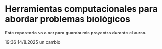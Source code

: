 # Herramientas computacionales para abordar problemas biológicos

Este repositorio va a ser para guardar mis proyectos durante el curso.

19:36 14/8/2025 un cambio
